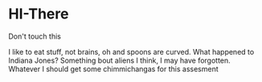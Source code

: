 # HI-There
Don't touch this 

I like to eat stuff, not brains, oh and spoons are curved.
What happened to Indiana Jones? Something bout aliens I think, I may have forgotten.
Whatever I should get some chimmichangas for this assesment 
